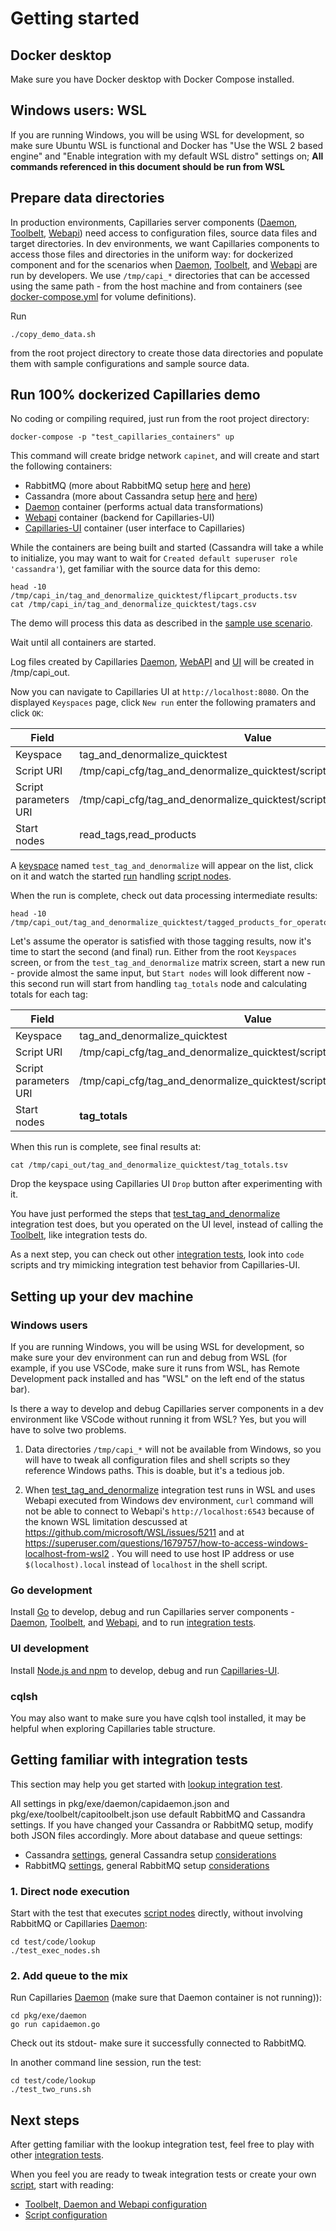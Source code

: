 # Getting started

## Docker desktop

Make sure you have Docker desktop with Docker Compose installed.

## Windows users: WSL

If you are running Windows, you will be using WSL for development, so make sure Ubuntu WSL is functional and Docker has "Use the WSL 2 based engine" and "Enable integration with my default WSL distro" settings on; **All commands referenced in this document should be run from WSL**

## Prepare data directories

In production environments, Capillaries server components ([Daemon](glossary.md#daemon), [Toolbelt](glossary.md#toolbelt), [Webapi](glossary.md#webapi)) need access to configuration files, source data files and target directories. In dev environments, we want Capillaries components to access those files and directories in the uniform way: for dockerized component and for the scenarios when [Daemon](glossary.md#daemon), [Toolbelt](glossary.md#toolbelt), and [Webapi](glossary.md#webapi) are run by developers. We use `/tmp/capi_*` directories that can be accessed using the same path - from the host machine and from containers (see [docker-compose.yml](../docker-compose.yml) for volume definitions). 

Run 

```
./copy_demo_data.sh
```

from the root project directory to create those data directories and populate them with sample configurations and sample source data.

## Run 100% dockerized Capillaries demo

No coding or compiling required, just run from the root project directory:

```
docker-compose -p "test_capillaries_containers" up
```

This command will create bridge network `capinet`, and will create and start the following containers:
- RabbitMQ (more about RabbitMQ setup [here](binconfig.md#amqp) and [here](glossary.md#rabbitmq-setup))
- Cassandra (more about Cassandra setup [here](binconfig.md#cassandra) and [here](glossary.md#cassandra-setup))
- [Daemon](glossary.md#daemon) container (performs actual data transformations)
- [Webapi](glossary.md#webapi) container (backend for Capillaries-UI) 
- [Capillaries-UI](glossary.md#capillaries-ui) container (user interface to Capillaries)

While the containers are being built and started (Cassandra will take a while to initialize, you may want to wait for `Created default superuser role 'cassandra'`), get familiar with the source data for this demo:
```
head -10 /tmp/capi_in/tag_and_denormalize_quicktest/flipcart_products.tsv
cat /tmp/capi_in/tag_and_denormalize_quicktest/tags.csv
```

The demo will process this data as described in the [sample use scenario](what.md#sample-use).

Wait until all containers are started.

Log files created by Capillaries [Daemon](./glossary.md#daemon), [WebAPI](./glossary.md#webapi) and [UI](./glossary.md#capillaries-ui) will be created in /tmp/capi_out.

Now you can navigate to Capillaries UI at `http://localhost:8080`. On the displayed `Keyspaces` page, click `New run` enter the following pramaters and click `OK`:

| Field | Value |
|- | - |
| Keyspace | tag_and_denormalize_quicktest |
| Script URI | /tmp/capi_cfg/tag_and_denormalize_quicktest/script.json |
| Script parameters URI | /tmp/capi_cfg/tag_and_denormalize_quicktest/script_params_two_runs.json |
| Start nodes |	read_tags,read_products |

A [keyspace](glossary.md#keyspace) named `test_tag_and_denormalize` will appear on the list, click on it and watch the started [run](glossary.md#run) handling [script nodes](glossary.md#script-node).

When the run is complete, check out data processing intermediate results:
```
head -10 /tmp/capi_out/tag_and_denormalize_quicktest/tagged_products_for_operator_review.csv
```

Let's assume the operator is satisfied with those tagging results, now it's time to start the second (and final) run. Either from the root `Keyspaces` screen, or from the `test_tag_and_denormalize` matrix screen, start a new run - provide almost the same input, but `Start nodes` will look different now - this second run will start from handling `tag_totals` node and calculating totals for each tag:

| Field | Value |
|- | - |
| Keyspace | tag_and_denormalize_quicktest |
| Script URI | /tmp/capi_cfg/tag_and_denormalize_quicktest/script.json |
| Script parameters URI | /tmp/capi_cfg/tag_and_denormalize_quicktest/script_params_two_runs.json |
| Start nodes |	**tag_totals** |

When this run is complete, see final results at:
```
cat /tmp/capi_out/tag_and_denormalize_quicktest/tag_totals.tsv
```

Drop the keyspace using Capillaries UI `Drop` button after experimenting with it.

You have just performed the steps that [test_tag_and_denormalize](../test/code/tag_and_denormalize/README.md) integration test does, but you operated on the UI level, instead of calling the [Toolbelt](glossary.md#toolbelt), like integration tests do.

As a next step, you can check out other [integration tests](testing.md#integration-tests), look into `code` scripts and try mimicking integration test behavior from Capillaries-UI.

## Setting up your dev machine

### Windows users

If you are running Windows, you will be using WSL for development, so make sure your dev environment can run and debug from WSL (for example, if you use VSCode, make sure it runs from WSL, has Remote Development pack installed and has "WSL" on the left end of the status bar).

Is there a way to develop and debug Capillaries server components in a dev environment like VSCode without running it from WSL? Yes, but you will have to solve two problems.

1. Data directories `/tmp/capi_*` will not be available from Windows, so you will have to tweak all configuration files and shell scripts so they reference Windows paths. This is doable, but it's a tedious job.

2. When [test_tag_and_denormalize](../test/code/tag_and_denormalize/README.md) integration test runs in WSL and uses Webapi executed from Windows dev environment, `curl` command will not be able to connect to Webapi's `http://localhost:6543` because of the known WSL limitation descussed at https://github.com/microsoft/WSL/issues/5211 and at https://superuser.com/questions/1679757/how-to-access-windows-localhost-from-wsl2 . You will need to use host IP address or use `$(localhost).local` instead of `localhost` in the shell script.

### Go development    

Install [Go](https://go.dev) to develop, debug and run Capillaries server components - [Daemon](glossary.md#daemon), [Toolbelt](glossary.md#toolbelt), and [Webapi](glossary.md#webapi), and to run [integration tests](testing.md#integration-tests).

### UI development

Install [Node.js and npm](https://docs.npmjs.com/) to develop, debug and run [Capillaries-UI](glossary.md#capillaries-ui).

### cqlsh

You may also want to make sure you have cqlsh tool installed, it may be helpful when exploring Capillaries table structure.

## Getting familiar with integration tests

This section may help you get started with [lookup integration test](../test/code/lookup/README.md).

All settings in pkg/exe/daemon/capidaemon.json and pkg/exe/toolbelt/capitoolbelt.json use default RabbitMQ and Cassandra settings. If you have changed your Cassandra or RabbitMQ setup, modify both JSON files accordingly. More about database and queue settings:
- Cassandra [settings](binconfig.md#cassandra), general Cassandra setup [considerations](glossary.md#cassandra-setup)
- RabbitMQ [settings](binconfig.md#amqp), general RabbitMQ setup [considerations](glossary.md#rabbitmq-setup)

### 1. Direct node execution

Start with the test that executes [script nodes](glossary.md#script-node) directly, without involving RabbitMQ or Capillaries [Daemon](glossary.md#daemon):

```
cd test/code/lookup
./test_exec_nodes.sh
```

### 2. Add queue to the mix

Run Capillaries [Daemon](glossary.md#daemon) (make sure that Daemon container is not running)):

```
cd pkg/exe/daemon
go run capidaemon.go
```

Check out its stdout- make sure it successfully connected to RabbitMQ.

In another command line session, run the test:

```
cd test/code/lookup
./test_two_runs.sh
```

## Next steps

After getting familiar with the lookup integration test, feel free to play with other [integration tests](testing.md#integration-tests).

When you feel you are ready to tweak integration tests or create your own [script](glossary.md#script), start with reading:
- [Toolbelt, Daemon and Webapi configuration](binconfig.md)
- [Script configuration](scriptconfig.md)
